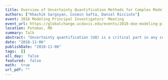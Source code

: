 ```yaml
---
title: Overview of Uncertainty Quantification Methods for Complex Models
authors: ["Khachik Sargsyan, Cosmin Safta, Daniel Ricciuto"]
event: 2018 Modeling Principal Investigators' Meeting
event_url: https://globalchange.ucdavis.edu/events/2018-doe-modeling-pi-meeting
location: Potomac, MD
summary: Talk
abstract: "Uncertainty quantification (UQ) is a critical part in any computational model development. However, when dealing with complex climate models, canonical UQ methods face a range of challenges including<br>- large number of input parameters<br>- nonlinear input-output maps<br>- computational expense of a single simulation<br>- scarcity of available observational data to constrain the models<br>- spatio-temporal, high-dimensional output fields<br>- structural errors due to oversimplification and missing physics<br><br>This work will highlight state-of-the-art methods for tackling the challenges above, in the context of two major UQ tasks<br>- forward UQ: uncertainty propagation, model surrogate construction and global sensitivity analysis<br>- inverse UQ: model calibration, parameter estimation<br><br>In particular, we will describe polynomial chaos surrogate construction enabling efficient propagation of uncertainty and global sensitivity analysis via variance-based decomposition. Input dimensionality reduction is achieved by sparsity-imposing regularization while high-dimensional spatio-temporal output field is represented by Karhunen-Loeve expansions. The inverse UQ is performed with Bayesian methods, via Markov chain Monte Carlo sampling. Bayesian machinery is well-suited to handle noisy and scarce observational data, while the required multiple model evaluations are alleviated by the pre-constructed surrogate usage. Furthermore, we will enhance the conventional Bayesian machinery to enable representation and propagation of uncertainties due to model structural errors. The overall framework allows efficient automated UQ with predictive uncertainty attributed to various sources such as parameter uncertainty, data noise and structural errors.<br><br>The developed workflow is connected to UQ Toolkit (www.sandia.gov/uqtoolkit). We will demonstrate the application of the methods to the E3SM land model using observational data from selected FLUXNET sites.<br>"
date: "2018-11-06"
publishDate: "2018-11-06"
tags:  []
all_day:  false
featured:  false
math:  true
url_pdf: ""
---
```

